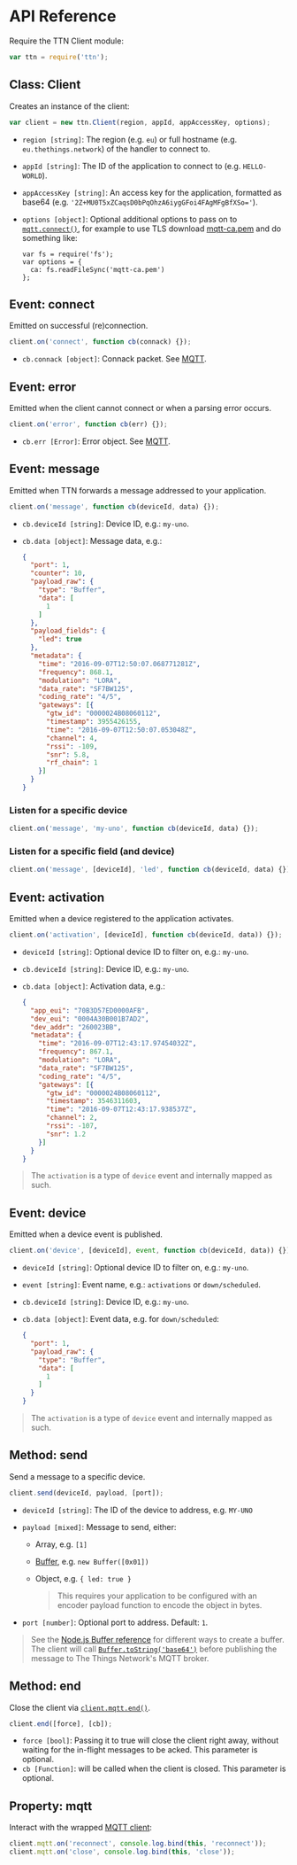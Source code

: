 <!-- EDIT AT https://github.com/TheThingsNetwork/node-app-lib/blob/master/API.md -->

# API Reference

Require the TTN Client module:

```js
var ttn = require('ttn');
```

## Class: Client

Creates an instance of the client:

```js
var client = new ttn.Client(region, appId, appAccessKey, options);
```

* `region [string]`: The region (e.g. `eu`) or full hostname (e.g. `eu.thethings.network`) of the handler to connect to.
* `appId [string]`: The ID of the application to connect to (e.g. `HELLO-WORLD`).
* `appAccessKey [string]`: An access key for the application, formatted as base64 (e.g. `'2Z+MU0T5xZCaqsD0bPqOhzA6iygGFoi4FAgMFgBfXSo='`).
* `options [object]`: Optional additional options to pass on to [`mqtt.connect()`](https://www.npmjs.com/package/mqtt#connect), for example to use TLS download [mqtt-ca.pem](https://preview.console.thethingsnetwork.org/mqtt-ca.pem) and do something like:
  
    ```node
    var fs = require('fs');
    var options = {
      ca: fs.readFileSync('mqtt-ca.pem')
    };
    ```

## Event: connect

Emitted on successful (re)connection.

```js
client.on('connect', function cb(connack) {});
```

* `cb.connack [object]`: Connack packet. See [MQTT](https://www.npmjs.com/package/mqtt#event-connect).

## Event: error

Emitted when the client cannot connect or when a parsing error occurs.

```js
client.on('error', function cb(err) {});
```

* `cb.err [Error]`: Error object. See [MQTT](https://www.npmjs.com/package/mqtt#event-error).

## Event: message

Emitted when TTN forwards a message addressed to your application.

```js
client.on('message', function cb(deviceId, data) {});
```

* `cb.deviceId [string]`: Device ID, e.g.: `my-uno`.
* `cb.data [object]`: Message data, e.g.:

  ```json
  {
    "port": 1,
    "counter": 10,
    "payload_raw": {
      "type": "Buffer",
      "data": [
        1
      ]
    },
    "payload_fields": {
      "led": true
    },
    "metadata": {
      "time": "2016-09-07T12:50:07.068771281Z",
      "frequency": 868.1,
      "modulation": "LORA",
      "data_rate": "SF7BW125",
      "coding_rate": "4/5",
      "gateways": [{
        "gtw_id": "0000024B08060112",
        "timestamp": 3955426155,
        "time": "2016-09-07T12:50:07.053048Z",
        "channel": 4,
        "rssi": -109,
        "snr": 5.8,
        "rf_chain": 1
      }]
    }
  }
  ```

### Listen for a specific device

```js
client.on('message', 'my-uno', function cb(deviceId, data) {});
```

### Listen for a specific field (and device)

```js
client.on('message', [deviceId], 'led', function cb(deviceId, data) {});
```

## Event: activation

Emitted when a device registered to the application activates.

```js
client.on('activation', [deviceId], function cb(deviceId, data)) {});
```

* `deviceId [string]`: Optional device ID to filter on, e.g.: `my-uno`.
* `cb.deviceId [string]`: Device ID, e.g.: `my-uno`.
* `cb.data [object]`: Activation data, e.g.:

  ```json
  {
    "app_eui": "70B3D57ED0000AFB",
    "dev_eui": "0004A30B001B7AD2",
    "dev_addr": "260023BB",
    "metadata": {
      "time": "2016-09-07T12:43:17.97454032Z",
      "frequency": 867.1,
      "modulation": "LORA",
      "data_rate": "SF7BW125",
      "coding_rate": "4/5",
      "gateways": [{
        "gtw_id": "0000024B08060112",
        "timestamp": 3546311603,
        "time": "2016-09-07T12:43:17.938537Z",
        "channel": 2,
        "rssi": -107,
        "snr": 1.2
      }]
    }
  }
  ```
  
> The `activation` is a type of `device` event and internally mapped as such.

## Event: device

Emitted when a device event is published.

```js
client.on('device', [deviceId], event, function cb(deviceId, data)) {});
```

* `deviceId [string]`: Optional device ID to filter on, e.g.: `my-uno`.
* `event [string]`: Event name, e.g.: `activations` or `down/scheduled`.
* `cb.deviceId [string]`: Device ID, e.g.: `my-uno`.
* `cb.data [object]`: Event data, e.g. for `down/scheduled`:

  ```json
  {
    "port": 1,
    "payload_raw": {
      "type": "Buffer",
      "data": [
        1
      ]
    }
  }
  ```
  
> The `activation` is a type of `device` event and internally mapped as such.

## Method: send

Send a message to a specific device.

```js
client.send(deviceId, payload, [port]);
```

*  `deviceId [string]`: The ID of the device to address, e.g. `MY-UNO`
*  `payload [mixed]`: Message to send, either:
    *  Array, e.g. `[1]`
    *  [Buffer](https://nodejs.org/api/buffer.html), e.g. `new Buffer([0x01])`
    *  Object, e.g. `{ led: true }`
    
        > This requires your application to be configured with an encoder payload function to encode the object in bytes.
        
*  `port [number]`: Optional port to address. Default: `1`.

> See the [Node.js Buffer reference](https://nodejs.org/api/buffer.html#buffer_class_buffer) for different ways to create a buffer. The client will call [`Buffer.toString('base64')`](https://nodejs.org/api/buffer.html#buffer_buf_tostring_encoding_start_end) before publishing the message to The Things Network's MQTT broker.

## Method: end

Close the client via [`client.mqtt.end()`](https://www.npmjs.com/package/mqtt#end).

```js
client.end([force], [cb]);
```

* `force [bool]`: Passing it to true will close the client right away, without waiting for the in-flight messages to be acked. This parameter is optional.
* `cb [Function]`: will be called when the client is closed. This parameter is optional.

## Property: mqtt

Interact with the wrapped [MQTT client](https://www.npmjs.com/package/mqtt):

```js
client.mqtt.on('reconnect', console.log.bind(this, 'reconnect'));
client.mqtt.on('close', console.log.bind(this, 'close'));
```
